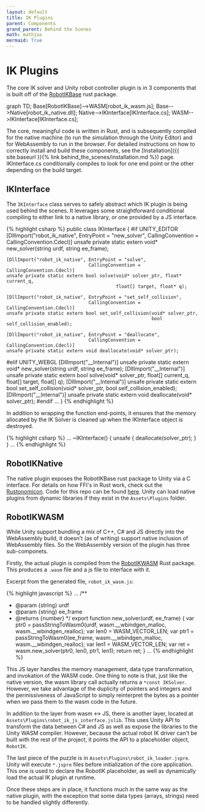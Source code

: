 ```yaml
---
layout: default
title: IK Plugins
parent: Components
grand_parent: Behind the Scenes
math: mathjax
mermaid: True
---
```


# IK Plugins

The core IK solver and Unity robot controller plugin is in 3 components that is built off of the [RobotIKBase](https://github.com/kpwelsh/RobotIKBase) rust package.
<div class="mermaid">
graph TD;
    Base[RobotIKBase]-->WASM[robot_ik_wasm.js];
    Base-->Native[robot_ik_native.dll];
    Native-->IKInterface[IKInterface.cs];
    WASM-->IKInterface[IKInterface.cs];
</div>

The core, meaningful code is written in Rust, and is subsequently compiled for the native machine (to run the simulation through the Unity Editor) and for WebAssembly to run in the browser. For detailed instructions on how to correctly install and build these components, see the [Installation]({{ site.baseurl }}{% link behind_the_scenes/installation.md %}) page. IKInterface.cs conditionally compiles to look for one end point or the other depending on the build target.

## IKInterface

The ```IKInterface``` class serves to safely abstract which IK plugin is being used behind the scenes. It leverages some straightforward conditional compiling to either link to a native library, or one provided by a JS interface.

{% highlight csharp %}
public class IKInterface
{
#if UNITY_EDITOR
    [DllImport("robot_ik_native", EntryPoint = "new_solver", 
                                  CallingConvention = CallingConvention.Cdecl)]
    unsafe private static extern void* new_solver(string urdf, string ee_frame);

    [DllImport("robot_ik_native", EntryPoint = "solve", 
                                  CallingConvention = CallingConvention.Cdecl)]
    unsafe private static extern bool solve(void* solver_ptr, float* current_q, 
                                            float[] target, float* q);
    
    [DllImport("robot_ik_native", EntryPoint = "set_self_collision", 
                                  CallingConvention = CallingConvention.Cdecl)]
    unsafe private static extern bool set_self_collision(void* solver_ptr, 
                                                         bool self_collision_enabled);

    [DllImport("robot_ik_native", EntryPoint = "deallocate", 
                                  CallingConvention = CallingConvention.Cdecl)]
    unsafe private static extern void deallocate(void* solver_ptr);

#elif UNITY_WEBGL
    [DllImport("__Internal")]
    unsafe private static extern void* new_solver(string urdf, string ee_frame);
    [DllImport("__Internal")]
    unsafe private static extern bool solve(void* solver_ptr, float[] current_q, 
                                            float[] target, float[] q);
    [DllImport("__Internal")]
    unsafe private static extern bool set_self_collision(void* solver_ptr,
                                                         bool self_collision_enabled);
    [DllImport("__Internal")]
    unsafe private static extern void deallocate(void* solver_ptr);
#endif
...
}
{% endhighlight %}


In addition to wrapping the function end-points, it ensures that the memory allocated by the IK Solver is cleaned up when the IKInterface object is destroyed.

{% highlight csharp %}
...
    ~IKInterface() {
        unsafe {
            deallocate(solver_ptr);
        }
    }
...
{% endhighlight %}

## RobotIKNative

The native plugin exposes the RobotIKBase rust package to Unity via a C interface. For details on how FFI's in Rust work, check out the [Rustonomicon](https://doc.rust-lang.org/nomicon/ffi.html). Code for this repo can be found [here](https://github.com/kpwelsh/RobotIKNative). Unity can load native plugins from dynamic libraries if they exist in the ```Assets\Plugins``` folder. 

## RobotIKWASM

While Unity support bundling a mix of C++, C# and JS directly into the WebAssembly build, it doesn't (as of writing) support native inclusion of WebAssembly files. So the WebAssembly version of the plugin has three sub-componets. 

Firstly, the actual plugin is compiled from the [RobotIKWASM](https://github.com/kpwelsh/RobotIKWASM) Rust package. This produces a ```.wasm``` file and a js file to interface with it. 

Excerpt from the generated file, ```robot_ik_wasm.js```:

{% highlight javascript %}
...
/**
* @param {string} urdf
* @param {string} ee_frame
* @returns {number}
*/
export function new_solver(urdf, ee_frame) {
    var ptr0 = passStringToWasm0(urdf, wasm.__wbindgen_malloc, wasm.__wbindgen_realloc);
    var len0 = WASM_VECTOR_LEN;
    var ptr1 = passStringToWasm0(ee_frame, wasm.__wbindgen_malloc, wasm.__wbindgen_realloc);
    var len1 = WASM_VECTOR_LEN;
    var ret = wasm.new_solver(ptr0, len0, ptr1, len1);
    return ret;
}
...
{% endhighlight %}

This JS layer handles the memory management, data type transformation, and invokation of the WASM code. One thing to note is that, just like the native version, the wasm library call actually returns a ```*const IKSolver```. However, we take advantage of the duplicity of pointers and integers and the permissiveness of JavaScript to simply reinterpret the bytes as a pointer when we pass them to the wasm code in the future.

In addition to the layer from wasm <-> JS, there is another layer, located at ```Assets\Plugins\robot_ik_js_interface.jslib```. This uses Unity API to transform the data between C# and JS as well as expose the libraries to the Unity WASM compiler. However, because the actual robot IK driver can't be built with the rest of the project, it points the API to a placeholder object, ```RobotIK```.

The last piece of the puzzle is in ```Assets\Plugins\robot_ik_loader.jspre```. Unity will execute ```*.jspre``` files before initialization of the core application. This one is used to declare the RobotIK placeholder, as well as dynamically load the actual IK plugin at runtime.

Once these steps are in place, it functions much in the same way as the native plugin, with the exception that some data types (arrays, strings) need to be handled slightly differently.
